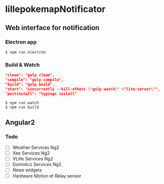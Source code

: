 # lillepokemapNotificator

## Web interface for notification

### Electron app

```terminal
$ npm run electron
```

### Build & Watch

```json
"clean": "gulp clean",
"compile": "gulp compile",
"build": "gulp build",
"start": "concurrently --kill-others \"gulp watch\" \"lite-server\"",
"postinstall": "typings install"
```

```terminal
$ npm run watch
$ npm run build
```

## Angular2

### Todo

- [ ] Weather Services Ng2
- [ ] Xee Services Ng2
- [ ] VLille Services Ng2
- [ ] Domoticz Services Ng2
- [ ] News widgets
- [ ] Hardware Motion et Relay sensor
